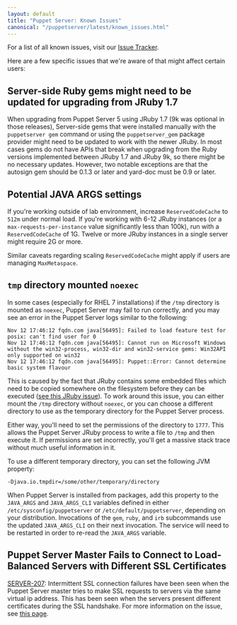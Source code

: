 ```yaml
---
layout: default
title: "Puppet Server: Known Issues"
canonical: "/puppetserver/latest/known_issues.html"
---
```



For a list of all known issues, visit our [Issue Tracker](https://tickets.puppet.com/browse/SERVER).

Here are a few specific issues that we're aware of that might affect certain users:

## Server-side Ruby gems might need to be updated for upgrading from JRuby 1.7

When upgrading from Puppet Server 5 using JRuby 1.7 (9k was optional in those releases), Server-side gems that were installed manually with the `puppetserver gem` command or using the `puppetserver_gem` package provider might need to be updated to work with the newer JRuby. In most cases gems do not have APIs that break when upgrading from the Ruby versions implemented between JRuby 1.7 and JRuby 9k, so there might be no necessary updates. However, two notable exceptions are that the autosign gem should be 0.1.3 or later and yard-doc must be 0.9 or later. 

## Potential JAVA ARGS settings

If you're working outside of lab environment, increase `ReservedCodeCache` to `512m` under normal load. If you're working with 6-12 JRuby instances (or a `max-requests-per-instance` value significantly less than 100k), run with a `ReservedCodeCache` of 1G. Twelve or more JRuby instances in a single server might require 2G or more. 

Similar caveats regarding scaling `ReservedCodeCache` might apply if users are managing `MaxMetaspace`.

## `tmp` directory mounted `noexec`

In some cases (especially for RHEL 7 installations) if the `/tmp` directory is
mounted as `noexec`, Puppet Server may fail to run correctly, and you may see an
error in the Puppet Server logs similar to the following:

```
Nov 12 17:46:12 fqdn.com java[56495]: Failed to load feature test for posix: can't find user for 0
Nov 12 17:46:12 fqdn.com java[56495]: Cannot run on Microsoft Windows without the win32-process, win32-dir and win32-service gems: Win32API only supported on win32
Nov 12 17:46:12 fqdn.com java[56495]: Puppet::Error: Cannot determine basic system flavour
```

This is caused by the fact that JRuby contains some embedded files which need to be
copied somewhere on the filesystem before they can be executed
([see this JRuby issue](https://github.com/jruby/jruby/issues/2186)). To work
around this  issue, you can either mount the `/tmp` directory without
`noexec`, or you can choose a different directory to use as the temporary
directory for the Puppet Server process.

Either way, you'll need to set the permissions of the directory to `1777`. This allows the Puppet Server JRuby process to write a file to `/tmp` and then execute it. If permissions are set incorrectly, you'll get a massive stack trace without much useful information in it.

To use a different temporary directory, you can set the following JVM property:

```
-Djava.io.tmpdir=/some/other/temporary/directory
```

When Puppet Server is installed from packages, add this property
to the `JAVA_ARGS` and `JAVA_ARGS_CLI` variables defined in either
`/etc/sysconfig/puppetserver` or `/etc/default/puppetserver`, depending on
your distribution. Invocations of the `gem`, `ruby`, and `irb` subcommands
use the updated `JAVA_ARGS_CLI` on their next invocation. The service will
need to be restarted in order to re-read the `JAVA_ARGS` variable.

## Puppet Server Master Fails to Connect to Load-Balanced Servers with Different SSL Certificates

[SERVER-207](https://tickets.puppet.com/browse/SERVER-207): Intermittent
SSL connection failures have been seen when the Puppet Server master tries to
make SSL requests to servers via the same virtual ip address.  This has been
seen when the servers present different certificates during the SSL handshake.
For more information on the issue, see
[this page](./ssl_server_certificate_change_and_virtual_ips.markdown).
